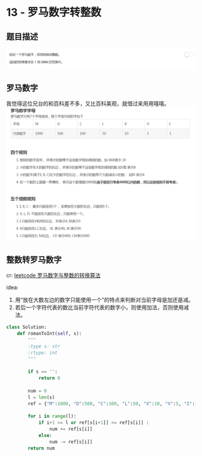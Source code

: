 # 13 - 罗马数字转整数

## 题目描述
![problem](images/13.png)

<!-- more -->

## 罗马数字
我觉得这位兄台的和百科差不多，又比百科美观，就借过来用用嘻嘻。
![RomanNumber](images/RomanNumber.png)

## 整数转罗马数字
cr: [leetcode 罗马数字与整数的转换算法](https://blog.csdn.net/net_wolf_007/article/details/51770112)

idea: 
1. 用“放在大数左边的数字只能使用一个”的特点来判断对当前字母是加还是减。
2. 若后一个字符代表的数比当前字符代表的数字小，则使用加法，否则使用减法。

```python
class Solution:
    def romanToInt(self, s):
        """
        :type s: str
        :rtype: int
        """
        
        if s == '':
            return 0

        num = 0
        l = len(s)
        ref = {"M":1000, "D":500, "C":100, "L":50, "X":10, "V":5, "I":1}

        for i in range(l):
            if i+1 >= l or ref[s[i+1]] <= ref[s[i]] :
                num += ref[s[i]]
            else:
                num -= ref[s[i]]
        return num
```